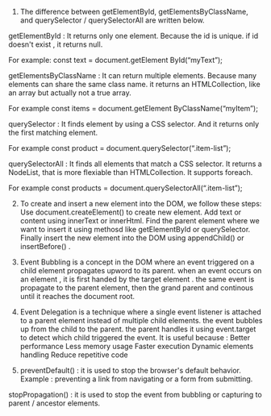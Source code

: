 1.	The difference between getElementById, getElementsByClassName, and querySelector / querySelectorAll are written below.

getElementById : It returns only one element. Because the id is unique. if id doesn't exist , it returns null.

For example: const text = document.getElement ById(“myText”);


getElementsByClassName : It can return multiple elements. Because many elements can share the same class name. it returns an HTMLCollection, like an array but actually not a true array. 

For example const items = document.getElement ByClassName(“myItem”);

	
querySelector : It finds element by using a CSS selector. And it returns only the first matching element. 

For example const product = document.querySelector(“.item-list”);


querySelectorAll : It finds all elements that match a CSS selector. It returns a NodeList, that is more flexiable than HTMLCollection. It supports foreach. 

For example const products = document.querySelectorAll(“.item-list”);
	
	




 2. To create and insert a new element into the DOM, we follow these steps: Use document.createElement() to create new element. Add text or content using innerText or innerHtml. Find the parent element where we want to insert it using methosd like getElementById or querySelector. Finally insert the new element into the DOM using appendChild() or insertBefore() .

	



3. Event Bubbling is a concept in the DOM where an event triggered on a child element propagates upword to its parent. when an event occurs on an element , it is first handed by the target element . the same event is propagate to the parent element, then the grand parent and continous until it reaches the document root. 





4. Event Delegation is a technique where a single event listener is attached to a parent element instead of multiple child elements. the event bubbles up from the child to the parent. the parent handles it using event.target to detect which child triggered the event. It is useful because : Better performance Less memory usage Faster execution Dynamic elements handling Reduce repetitive code 





5. preventDefault() : it is used to stop the browser's default behavior.
 Example : preventing a link from navigating or a form from submitting.

stopPropagation() : it is used to stop the event from bubbling or capturing to parent / ancestor elements.